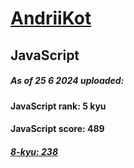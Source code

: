 # [AndriiKot](https://www.codewars.com/users/AndriiKot) 
## JavaScript
##### As of 25 6 2024 uploaded:
#### JavaScript rank: 5 kyu
#### JavaScript score: 489
##### [8-kyu: 238](https://github.com/AndriiKot/JavaScript__CodeWars/tree/main/kyu-8)
